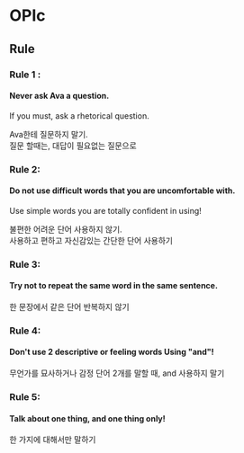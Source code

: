 # OPIc

## Rule  

### Rule 1 :
#### Never ask Ava a question.  
If you must, ask a rhetorical question.  

Ava한테 질문하지 말기.  
질문 할때는, 대답이 필요없는 질문으로  
  


### Rule 2:
#### Do not use difficult words that you are uncomfortable with.  
Use simple words you are totally confident in using!  

불편한 어려운 단어 사용하지 않기.  
사용하고 편하고 자신감있는 간단한 단어 사용하기  



### Rule 3:
#### Try not to repeat the same word in the same sentence.  

한 문장에서 같은 단어 반복하지 않기



### Rule 4:
#### Don't use 2 descriptive or feeling words Using "and"!  

무언가를 묘사하거나 감정 단어 2개를 말할 때, and 사용하지 말기  



### Rule 5:
#### Talk about one thing, and one thing only!  

한 가지에 대해서만 말하기
